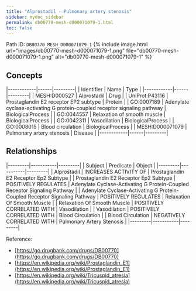```yaml
---
title: "Alprostadil - Pulmonary artery stenosis"
sidebar: mydoc_sidebar
permalink: db00770-mesh-d000071079-1.html
toc: false 
---
```



Path ID: `DB00770_MESH_D000071079_1`
{% include image.html url="images/db00770-mesh-d000071079-1.png" file="db00770-mesh-d000071079-1.png" alt="db00770-mesh-d000071079-1" %}

## Concepts

|------------|------|---------|
| Identifier | Name | Type    |
|------------|------|---------|
| MESH:D000527 | Alprostadil | Drug |
| UniProt:P43116 | Prostaglandin E2 receptor EP2 subtype | Protein |
| GO:0007189 | Adenylate cyclase-activating G protein-coupled receptor signaling pathway | BiologicalProcess |
| GO:0044557 | Relaxation of smooth muscle | BiologicalProcess |
| GO:0042311 | Vasodilation | BiologicalProcess |
| GO:0008015 | Blood circulation | BiologicalProcess |
| MESH:D000071079 | Pulmonary artery stenosis | Disease |
|------------|------|---------|

## Relationships

|---------|-----------|---------|
| Subject | Predicate | Object  |
|---------|-----------|---------|
| Alprostadil | INCREASES ACTIVITY OF | Prostaglandin E2 Receptor Ep2 Subtype |
| Prostaglandin E2 Receptor Ep2 Subtype | POSITIVELY REGULATES | Adenylate Cyclase-Activating G Protein-Coupled Receptor Signaling Pathway |
| Adenylate Cyclase-Activating G Protein-Coupled Receptor Signaling Pathway | POSITIVELY REGULATES | Relaxation Of Smooth Muscle |
| Relaxation Of Smooth Muscle | POSITIVELY CORRELATED WITH | Vasodilation |
| Vasodilation | POSITIVELY CORRELATED WITH | Blood Circulation |
| Blood Circulation | NEGATIVELY CORRELATED WITH | Pulmonary Artery Stenosis |
|---------|-----------|---------|

Reference: 
  - [https://go.drugbank.com/drugs/DB00770](https://go.drugbank.com/drugs/DB00770)
  - [https://en.wikipedia.org/wiki/Prostaglandin_E1](https://en.wikipedia.org/wiki/Prostaglandin_E1)
  - [https://en.wikipedia.org/wiki/Tricuspid_atresia](https://en.wikipedia.org/wiki/Tricuspid_atresia)
